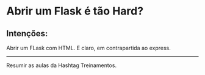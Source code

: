 # Abrir um Flask é tão Hard?
## Intenções:

Abrir um FLask com HTML. E claro, em contrapartida ao express.

---
Resumir as aulas da Hashtag Treinamentos.

